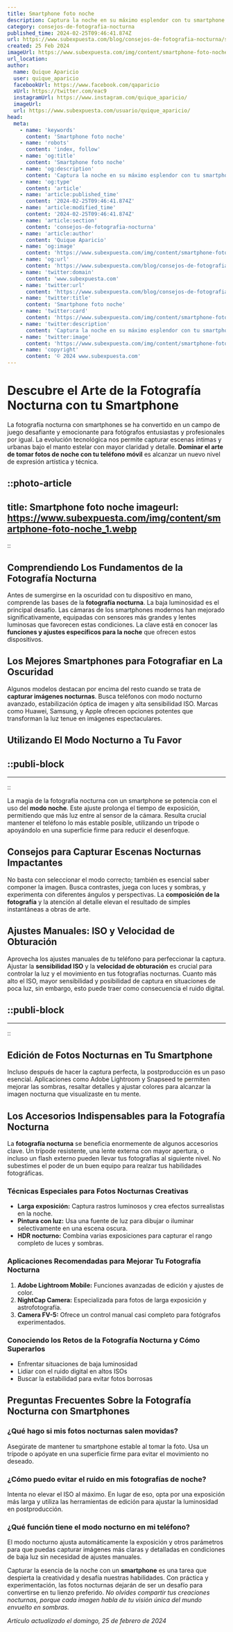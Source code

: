 ```yaml
---
title: Smartphone foto noche
description: Captura la noche en su máximo esplendor con tu smartphone. Consejos prácticos y equipos recomendados para fotos nocturnas increíbles.
category: consejos-de-fotografia-nocturna
published_time: 2024-02-25T09:46:41.874Z
url: https://www.subexpuesta.com/blog/consejos-de-fotografia-nocturna/smartphone-foto-noche
created: 25 Feb 2024
imageUrl: https://www.subexpuesta.com/img/content/smartphone-foto-noche_1.webp
url_location:
author:
  name: Quique Aparicio
  user: quique_aparicio
  facebookUrl: https://www.facebook.com/qaparicio
  xUrl: https://twitter.com/eac9
  instagramUrl: https://www.instagram.com/quique_aparicio/
  imageUrl: 
  url: https://www.subexpuesta.com/usuario/quique_aparicio/
head:
  meta:
    - name: 'keywords'
      content: 'Smartphone foto noche'
    - name: 'robots'
      content: 'index, follow'
    - name: 'og:title'
      content: 'Smartphone foto noche'
    - name: 'og:description'
      content: 'Captura la noche en su máximo esplendor con tu smartphone. Consejos prácticos y equipos recomendados para fotos nocturnas increíbles.'
    - name: 'og:type'
      content: 'article'
    - name: 'article:published_time'
      content: '2024-02-25T09:46:41.874Z'
    - name: 'article:modified_time'
      content: '2024-02-25T09:46:41.874Z'
    - name: 'article:section'
      content: 'consejos-de-fotografia-nocturna'
    - name: 'article:author'
      content: 'Quique Aparicio'
    - name: 'og:image'
      content: 'https://www.subexpuesta.com/img/content/smartphone-foto-noche_1.webp'
    - name: 'og:url'
      content: 'https://www.subexpuesta.com/blog/consejos-de-fotografia-nocturna/smartphone-foto-noche'
    - name: 'twitter:domain'
      content: 'www.subexpuesta.com'
    - name: 'twitter:url'
      content: 'https://www.subexpuesta.com/blog/consejos-de-fotografia-nocturna/smartphone-foto-noche'
    - name: 'twitter:title'
      content: 'Smartphone foto noche'
    - name: 'twitter:card'
      content: 'https://www.subexpuesta.com/img/content/smartphone-foto-noche_1.webp'
    - name: 'twitter:description'
      content: 'Captura la noche en su máximo esplendor con tu smartphone. Consejos prácticos y equipos recomendados para fotos nocturnas increíbles.'
    - name: 'twitter:image'
      content: 'https://www.subexpuesta.com/img/content/smartphone-foto-noche_1.webp'
    - name: 'copyright'
      content: '© 2024 www.subexpuesta.com'
---
```

# Descubre el Arte de la Fotografía Nocturna con tu Smartphone

La fotografía nocturna con smartphones se ha convertido en un campo de juego desafiante y emocionante para fotógrafos entusiastas y profesionales por igual. La evolución tecnológica nos permite capturar escenas íntimas y urbanas bajo el manto estelar con mayor claridad y detalle. **Dominar el arte de tomar fotos de noche con tu teléfono móvil** es alcanzar un nuevo nivel de expresión artística y técnica.


::photo-article
---
title: Smartphone foto noche
imageurl: https://www.subexpuesta.com/img/content/smartphone-foto-noche_1.webp
---
::


## Comprendiendo Los Fundamentos de la Fotografía Nocturna

Antes de sumergirse en la oscuridad con tu dispositivo en mano, comprende las bases de la **fotografía nocturna**. La baja luminosidad es el principal desafío. Las cámaras de los smartphones modernos han mejorado significativamente, equipadas con sensores más grandes y lentes luminosas que favorecen estas condiciones. La clave está en conocer las **funciones y ajustes específicos para la noche** que ofrecen estos dispositivos.

## Los Mejores Smartphones para Fotografiar en La Oscuridad

Algunos modelos destacan por encima del resto cuando se trata de **capturar imágenes nocturnas**. Busca teléfonos con modo nocturno avanzado, estabilización óptica de imagen y alta sensibilidad ISO. Marcas como Huawei, Samsung, y Apple ofrecen opciones potentes que transforman la luz tenue en imágenes espectaculares.

## Utilizando El Modo Nocturno a Tu Favor


  ::publi-block
  ---
  ---
  ::
  
  
La magia de la fotografía nocturna con un smartphone se potencia con el uso del **modo noche**. Este ajuste prolonga el tiempo de exposición, permitiendo que más luz entre al sensor de la cámara. Resulta crucial mantener el teléfono lo más estable posible, utilizando un trípode o apoyándolo en una superficie firme para reducir el desenfoque.

## Consejos para Capturar Escenas Nocturnas Impactantes

No basta con seleccionar el modo correcto; también es esencial saber componer la imagen. Busca contrastes, juega con luces y sombras, y experimenta con diferentes ángulos y perspectivas. La **composición de la fotografía** y la atención al detalle elevan el resultado de simples instantáneas a obras de arte.

## Ajustes Manuales: ISO y Velocidad de Obturación

Aprovecha los ajustes manuales de tu teléfono para perfeccionar la captura. Ajustar la **sensibilidad ISO** y la **velocidad de obturación** es crucial para controlar la luz y el movimiento en tus fotografías nocturnas. Cuanto más alto el ISO, mayor sensibilidad y posibilidad de captura en situaciones de poca luz, sin embargo, esto puede traer como consecuencia el ruido digital.


  ::publi-block
  ---
  ---
  ::
  
  
## Edición de Fotos Nocturnas en Tu Smartphone

Incluso después de hacer la captura perfecta, la postproducción es un paso esencial. Aplicaciones como Adobe Lightroom y Snapseed te permiten mejorar las sombras, resaltar detalles y ajustar colores para alcanzar la imagen nocturna que visualizaste en tu mente.

## Los Accesorios Indispensables para la Fotografía Nocturna

La **fotografía nocturna** se beneficia enormemente de algunos accesorios clave. Un trípode resistente, una lente externa con mayor apertura, o incluso un flash externo pueden llevar tus fotografías al siguiente nivel. No subestimes el poder de un buen equipo para realzar tus habilidades fotográficas.

### Técnicas Especiales para Fotos Nocturnas Creativas

- **Larga exposición:** Captura rastros luminosos y crea efectos surrealistas en la noche.
- **Pintura con luz:** Usa una fuente de luz para dibujar o iluminar selectivamente en una escena oscura.
- **HDR nocturno:** Combina varias exposiciones para capturar el rango completo de luces y sombras.

### Aplicaciones Recomendadas para Mejorar Tu Fotografía Nocturna

1. **Adobe Lightroom Mobile:** Funciones avanzadas de edición y ajustes de color.
2. **NightCap Camera:** Especializada para fotos de larga exposición y astrofotografía.
3. **Camera FV-5:** Ofrece un control manual casi completo para fotógrafos experimentados.

### Conociendo los Retos de la Fotografía Nocturna y Cómo Superarlos

- Enfrentar situaciones de baja luminosidad
- Lidiar con el ruido digital en altos ISOs
- Buscar la estabilidad para evitar fotos borrosas

## Preguntas Frecuentes Sobre la Fotografía Nocturna con Smartphones

### ¿Qué hago si mis fotos nocturnas salen movidas?
Asegúrate de mantener tu smartphone estable al tomar la foto. Usa un trípode o apóyate en una superficie firme para evitar el movimiento no deseado.

### ¿Cómo puedo evitar el ruido en mis fotografías de noche?
Intenta no elevar el ISO al máximo. En lugar de eso, opta por una exposición más larga y utiliza las herramientas de edición para ajustar la luminosidad en postproducción.

### ¿Qué función tiene el modo nocturno en mi teléfono?
El modo nocturno ajusta automáticamente la exposición y otros parámetros para que puedas capturar imágenes más claras y detalladas en condiciones de baja luz sin necesidad de ajustes manuales.

Capturar la esencia de la noche con un **smartphone** es una tarea que despierta la creatividad y desafía nuestras habilidades. Con práctica y experimentación, las fotos nocturnas dejarán de ser un desafío para convertirse en tu lienzo preferido. *No olvides compartir tus creaciones nocturnas, porque cada imagen habla de tu visión única del mundo envuelto en sombras.*

_Artículo actualizado el domingo, 25 de febrero de 2024_